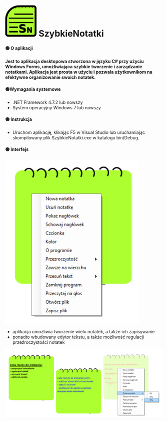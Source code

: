 # <img src="111.png"> SzybkieNotatki

#### :green_circle: O aplikacji
#### Jest to aplikacja desktopowa stworzona w języku C# przy użyciu Windows Forms, umożliwiająca szybkie tworzenie i zarządzanie notatkami. Aplikacja jest prosta w użyciu i pozwala użytkownikom na efektywne organizowanie swoich notatek.



#### :green_circle:Wymagania systemowe
- .NET Framework 4.7.2 lub nowszy
- System operacyjny Windows 7 lub nowszy

#### :green_circle: Instrukcja 
- Uruchom aplikację, klikając F5 w Visual Studio lub uruchamiając skompilowany plik SzybkieNotatki.exe w katalogu bin/Debug.
#### :green_circle: Interfejs 
<img src="Interfejs.png">

- aplikacja umożliwia tworzenie wielu notatek, a także ich zapisywanie
- ponadto wbudowany edytor tekstu, a także możliwość regulacji przeźroczystości notatek
<img src="Funkcje1.png">

